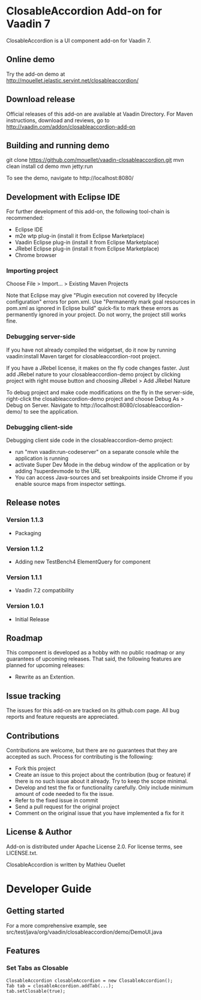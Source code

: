 # ClosableAccordion Add-on for Vaadin 7

ClosableAccordion is a UI component add-on for Vaadin 7.

## Online demo

Try the add-on demo at http://mouellet.jelastic.servint.net/closableaccordion/

## Download release

Official releases of this add-on are available at Vaadin Directory. For Maven instructions, download and reviews, go to http://vaadin.com/addon/closableaccordion-add-on

## Building and running demo

git clone https://github.com/mouellet/vaadin-closableaccordion.git
mvn clean install
cd demo
mvn jetty:run

To see the demo, navigate to http://localhost:8080/

## Development with Eclipse IDE

For further development of this add-on, the following tool-chain is recommended:
- Eclipse IDE
- m2e wtp plug-in (install it from Eclipse Marketplace)
- Vaadin Eclipse plug-in (install it from Eclipse Marketplace)
- JRebel Eclipse plug-in (install it from Eclipse Marketplace)
- Chrome browser

### Importing project

Choose File > Import... > Existing Maven Projects

Note that Eclipse may give "Plugin execution not covered by lifecycle configuration" errors for pom.xml. Use "Permanently mark goal resources in pom.xml as ignored in Eclipse build" quick-fix to mark these errors as permanently ignored in your project. Do not worry, the project still works fine. 

### Debugging server-side

If you have not already compiled the widgetset, do it now by running vaadin:install Maven target for closableaccordion-root project.

If you have a JRebel license, it makes on the fly code changes faster. Just add JRebel nature to your closableaccordion-demo project by clicking project with right mouse button and choosing JRebel > Add JRebel Nature

To debug project and make code modifications on the fly in the server-side, right-click the closableaccordion-demo project and choose Debug As > Debug on Server. Navigate to http://localhost:8080/closableaccordion-demo/ to see the application.

### Debugging client-side

Debugging client side code in the closableaccordion-demo project:
  - run "mvn vaadin:run-codeserver" on a separate console while the application is running
  - activate Super Dev Mode in the debug window of the application or by adding ?superdevmode to the URL
  - You can access Java-sources and set breakpoints inside Chrome if you enable source maps from inspector settings.
 
## Release notes

### Version 1.1.3
- Packaging

### Version 1.1.2
- Adding new TestBench4 ElementQuery for component

### Version 1.1.1
- Vaadin 7.2 compatibility

### Version 1.0.1
- Initial Release

## Roadmap

This component is developed as a hobby with no public roadmap or any guarantees of upcoming releases. That said, the following features are planned for upcoming releases:

- Rewrite as an Extention.

## Issue tracking

The issues for this add-on are tracked on its github.com page. All bug reports and feature requests are appreciated. 

## Contributions

Contributions are welcome, but there are no guarantees that they are accepted as such. Process for contributing is the following:
- Fork this project
- Create an issue to this project about the contribution (bug or feature) if there is no such issue about it already. Try to keep the scope minimal.
- Develop and test the fix or functionality carefully. Only include minimum amount of code needed to fix the issue.
- Refer to the fixed issue in commit
- Send a pull request for the original project
- Comment on the original issue that you have implemented a fix for it

## License & Author

Add-on is distributed under Apache License 2.0. For license terms, see LICENSE.txt.

ClosableAccordion is written by Mathieu Ouellet

# Developer Guide

## Getting started

For a more comprehensive example, see src/test/java/org/vaadin/closableaccordion/demo/DemoUI.java

## Features

### Set Tabs as Closable

```
ClosableAccordion closableAccordion = new ClosableAccordion();
Tab tab = closableAccordion.addTab(...);
tab.setClosable(true);
```
